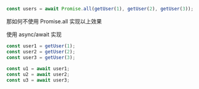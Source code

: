 
```js
const users = await Promise.all(getUser(1), getUser(2), getUser(3));
```

那如何不使用 Promise.all 实现以上效果

使用 async/await 实现

```js
const user1 = getUser(1);
const user2 = getUser(2);
const user3 = getUser(3);
 
const u1 = await user1;
const u2 = await user2;
const u3 = await user3;
```





